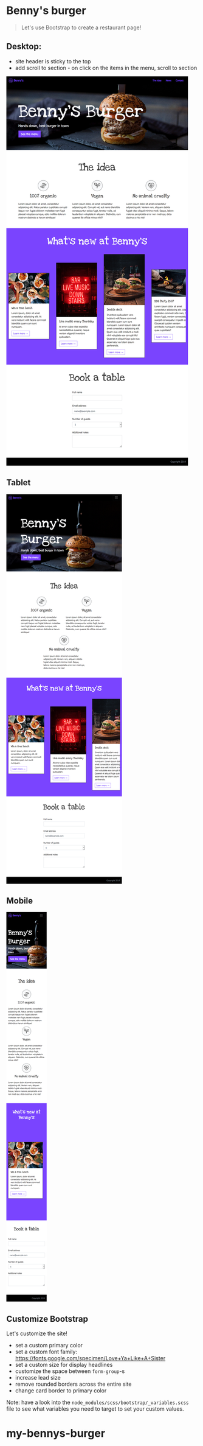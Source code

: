 # Benny's burger

> Let's use Bootstrap to create a restaurant page!

## Desktop:

* site header is sticky to the top 
* add scroll to section - on click on the items in the menu, scroll to section

![example-desktop](exercise/example-desktop.jpg)

## Tablet

![example-tablet](exercise/example-tablet.png)

## Mobile

![example-mobile](exercise/example-mobile.png)

## Customize Bootstrap

Let's customize the site!

* set a custom primary color
* set a custom font family: https://fonts.google.com/specimen/Love+Ya+Like+A+Sister
* set a custom size for display headlines
* customize the space between `form-group`-s
* increase lead size
* remove rounded borders across the entire site
* change card border to primary color

Note: have a look into the `node_modules/scss/bootstrap/_variables.scss` file to see what variables you need to target to set your custom values.
# my-bennys-burger
